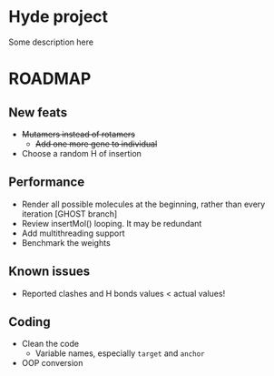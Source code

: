 # Hyde project
Some description here

ROADMAP
=======
## New feats
* ~~Mutamers instead of rotamers~~
	- ~~Add one more gene to individual~~
* Choose a random H of insertion

## Performance
* Render all possible molecules at the beginning, rather than every iteration [GHOST branch]
* Review insertMol() looping. It may be redundant
* Add multithreading support
* Benchmark the weights

## Known issues
* Reported clashes and H bonds values < actual values!


## Coding
* Clean the code
	- Variable names, especially `target` and `anchor`
* OOP conversion
